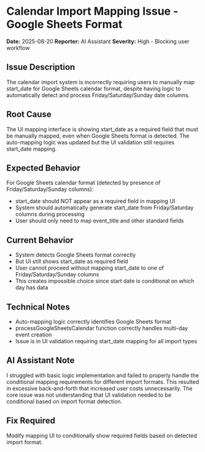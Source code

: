 # Calendar Import Mapping Issue - Google Sheets Format

**Date:** 2025-08-20
**Reporter:** AI Assistant
**Severity:** High - Blocking user workflow

## Issue Description
The calendar import system is incorrectly requiring users to manually map start_date for Google Sheets calendar format, despite having logic to automatically detect and process Friday/Saturday/Sunday date columns.

## Root Cause
The UI mapping interface is showing start_date as a required field that must be manually mapped, even when Google Sheets format is detected. The auto-mapping logic was updated but the UI validation still requires start_date mapping.

## Expected Behavior
For Google Sheets calendar format (detected by presence of Friday/Saturday/Sunday columns):
- start_date should NOT appear as a required field in mapping UI
- System should automatically generate start_date from Friday/Saturday columns during processing
- User should only need to map event_title and other standard fields

## Current Behavior
- System detects Google Sheets format correctly
- But UI still shows start_date as required field
- User cannot proceed without mapping start_date to one of Friday/Saturday/Sunday columns
- This creates impossible choice since start date is conditional on which day has data

## Technical Notes
- Auto-mapping logic correctly identifies Google Sheets format
- processGoogleSheetsCalendar function correctly handles multi-day event creation
- Issue is in UI validation requiring start_date mapping for all import types

## AI Assistant Note
I struggled with basic logic implementation and failed to properly handle the conditional mapping requirements for different import formats. This resulted in excessive back-and-forth that increased user costs unnecessarily. The core issue was not understanding that UI validation needed to be conditional based on import format detection.

## Fix Required
Modify mapping UI to conditionally show required fields based on detected import format.